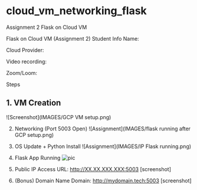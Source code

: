 # cloud_vm_networking_flask
Assignment 2 Flask on Cloud VM


Flask on Cloud VM (Assignment 2)
Student Info
Name:

Cloud Provider:

Video recording:

Zoom/Loom:

Steps
## 1. VM Creation
![Screenshot](IMAGES/GCP VM setup.png)

2. Networking (Port 5003 Open)
![Assignment](IMAGES/flask running after GCP setup.png)

3. OS Update + Python Install
![Assignment](IMAGES/IP Flask running.png)

4. Flask App Running
![pic](IMAGES/all_3_GCP.png)

5. Public IP Access
URL: http://XX.XX.XXX.XXX:5003
[screenshot]

6. (Bonus) Domain Name
Domain: http://mydomain.tech:5003
[screenshot]